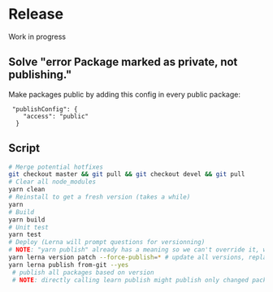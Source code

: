 # Release

Work in progress

## Solve "error Package marked as private, not publishing."

Make packages public by adding this config in every public package:

```
 "publishConfig": {
    "access": "public"
  }
```

## Script

```sh
# Merge potential hotfixes
git checkout master && git pull && git checkout devel && git pull
# Clear all node_modules
yarn clean
# Reinstall to get a fresh version (takes a while)
yarn
# Build
yarn build
# Unit test
yarn test
# Deploy (Lerna will prompt questions for versionning)
# NOTE: "yarn publish" already has a meaning so we can't override it, we need to call "yarn lerna publish"
yarn lerna version patch --force-publish=* # update all versions, replace "patch" by minor/major if necessary
yarn lerna publish from-git --yes
 # publish all packages based on version
 # NOTE: directly calling learn publish might publish only changed package, but change detection is not always reliable
```
